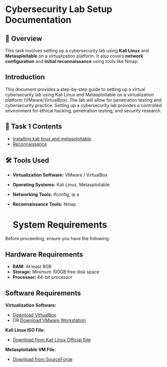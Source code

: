 # Cybersecurity Lab Setup Documentation

## 📌 Overview  

This task involves setting up a cybersecurity lab using **Kali Linux** and **Metasploitable** on a virtualization platform. It also covers **network configuration** and **initial reconnaissance** using tools like Nmap.


## **Introduction**

This document provides a step-by-step guide to setting up a virtual cybersecurity lab using Kali Linux and Metasploitable on a virtualization platform (VMware/VirtualBox). The lab will allow for penetration testing and cybersecurity practice. Setting up a cybersecurity lab provides a controlled environment for ethical hacking, penetration testing, and security research. 


## 📂 Task 1 Contents  

- [Installing kali linux and metasploitable](task1/lab-setup.md)
- [Reconnaissance](task1/Initial-Reconnaissance.md)

  
## 🛠️ **Tools Used**  
- **Virtualization Software:** VMware / VirtualBox  
- **Operating Systems:** Kali Linux, Metasploitable  
- **Networking Tools:** ifconfig, ip a  
- **Reconnaissance Tools:** Nmap

  # System Requirements

Before proceeding, ensure you have the following:

## Hardware Requirements
- **RAM:** At least 8GB
- **Storage:** Minimum 100GB free disk space
- **Processor:** 64-bit processor

## Software Requirements
 **Virtualization Software:**  
  - [Download VirtualBox](https://www.virtualbox.org/)  
  - OR [Download VMware Workstation](https://www.vmware.com/products/workstation-player.html)

 **Kali Linux ISO File:**  
  - [Download from Kali Linux Official Site](https://www.kali.org/get-kali/#kali-platforms)

  **Metasploitable VM File:**  
  - [Download from SourceForge](https://sourceforge.net/projects/metasploitable/files/Metasploitable2/)
 


